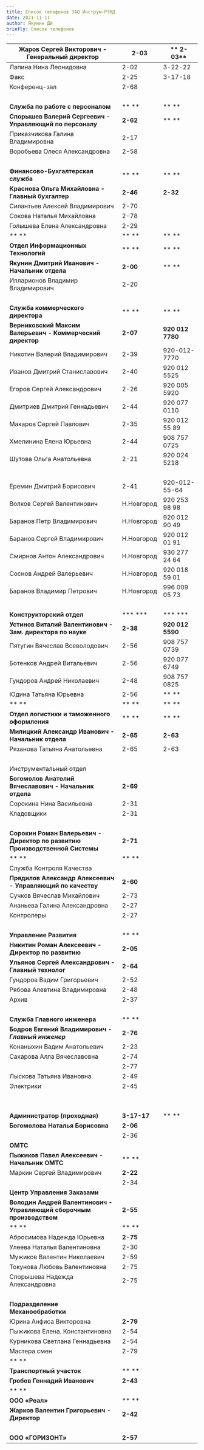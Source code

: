 ```yaml
---
title: Список телефонов ЗАО Инструм-РЭНД
date: 2021-11-11
author: Якунин ДИ
briefly: Список телефонов
---
```


| **Жаров Сергей Викторович - Генеральный директор**                           | **2-03**    | ** 2-03**        |
|------------------------------------------------------------------------------|-------------|------------------|
| Лапина Нина Леонидовна                                                       | 2-02        | 3-22-22          |
| Факс                                                                         | 2-25        | 3-17-18          |
| Конференц-зал                                                                | 2-68        |                  |
|                                                                              |             |                  |
| **Служба по работе с персоналом**                                            | ** **       | ** **            |
| **Спорышев Валерий Сергеевич - Управляющий по персоналу**                    | **2-62**    | ** **            |
| Приказчикова Галина Владимировна                                             | 2-17        |                  |
| Воробьева Олеся Александровна                                                | 2-58        |                  |
|                                                                              |             |                  |
| **Финансово-Бухгалтерская служба**                                           | ** **       | ** **            |
| **Краснова Ольга Михайловна - Главный бухгалтер**                            | **2-46**    | **2-32**         |
| Силантьев Алексей Владимирович                                               | 2-70        |                  |
| Сокова Наталья Михайловна                                                    | 2-78        |                  |
| Голышева Елена Александровна                                                 | 2-29        |                  |
| ** **                                                                        | ** **       | ** **            |
| **Отдел Информационных Технологий**                                          | ** **       | ** **            |
| **Якунин Дмитрий Иванович - Начальник отдела**                               | **2-00**    | ** **            |
| Илларионов Владимир Владимирович                                             | 2-20        |                  |
|                                                                              |             |                  |
| **Служба коммерческого директора**                                           | ** **       | ** **            |
| **Верниковский Максим Валерьевич - Коммерческий директор**                   | **2-07**    | **920 012 7780** |
| Никотин Валерий Владимирович                                                 | 2-39        | 920-012-7770     |
| Иванов Дмитрий Станиславович                                                 | 2-40        | 920 012 5525     |
| Егоров Сергей Александрович                                                  | 2-26        | 920 005 5920     |
| Дмитриев Дмитрий Геннадьевич                                                 | 2-44        | 920 077 0110     |
| Макаров Сергей Павлович                                                      | 2-35        | 920 012 55 89    |
| Хмелинина Елена Юрьевна                                                      | 2-44        | 908 757 0725     |
| Шутова Ольга Анатольевна                                                     | 2-21        | 920 024 5218     |
|                                                                              |             |                  |
| Еремин Дмитрий Борисович                                                     | 2-41        | 920-012-55-64    |
| Волков Сергей Валентинович                                                   | Н.Новгород  | 920 253 98 98    |
| Баранов Петр Владимирович                                                    | Н.Новгород  | 920 012 90 49    |
| Баранов Сергей Владимирович                                                  | Н.Новгород  | 920 012 01 91    |
| Смирнов Антон Александрович                                                  | Н.Новгород  | 930 277 24 64    |
| Соснов Андрей Валерьевич                                                     | Н.Новгород  | 920 018 59 01    |
| Баранов Владимир Петрович                                                    | Н.Новгород  | 996 009 05 73    |
|                                                                              |             |                  |
| **Конструкторский отдел**                                                    | *** ***     | *** ***          |
| **Устинов Виталий Валентинович - Зам. директора по науке**                   | **2-38**    | **920 012 5590** |
| Пятугин Вячеслав Всеволодович                                                | 2-56        | 908 757 0739     |
| Ботенков Андрей Витальевич                                                   | 2-56        | 920 077 6749     |
| Гундоров Андрей Николаевич                                                   | 2-48        | 908 757 0825     |
| Юдина Татьяна Юрьевна                                                        | 2-56        | ** **            |
| ** **                                                                        | ** **       | ** **            |
| **Отдел логистики и таможенного оформления**                                 | ** **       | ** **            |
| **Милицкий Александр Иванович - Начальник отдела**                           | **2-65**    | **2-63**         |
| Рязанова Татьяна Анатольевна                                                 | 2-65        | 2-63             |
|                                                                              |             |                  |
| Инструментальный отдел                                                       |             |                  |
| **Богомолов Анатолий Вячеславович - Начальник отдела**                       | **2-69**    |                  |
| Сорокина Нина Васильевна                                                     | 2-31        |                  |
| Кладовщики                                                                   | 2-31        |                  |
|                                                                              |             |                  |
| **Сорокин Роман Валерьевич - Директор по развитию Производственной Системы** | **2-71**    |                  |
| ** **                                                                        | ** **       |                  |
| Служба Контроля Качества                                                     |             |                  |
| **Прядилов Александр Алексеевич - Управляющий по качеству**                  | **2-60**    |                  |
| Сучков Вячеслав Михайлович                                                   | 2-73        |                  |
| Ананьева Галина Александровна                                                | 2-27        |                  |
| Контролеры                                                                   | 2-27        |                  |
|                                                                              |             |                  |
| **Управление Развития**                                                      | ** **       |                  |
| **Никитин Роман Алексеевич - Директор по развитию**                          | **2-05**    |                  |
| **Ульянов Сергей Александрович - Главный технолог**                          | **2-64**    |                  |
| Гундоров Вадим Григорьевич                                                   | 2-52        |                  |
| Рябова Алевтина Владимировна                                                 | 2-48        |                  |
| Архив                                                                        | 2-37        |                  |
|                                                                              |             |                  |
| **Служба Главного инженера**                                                 | ** **       |                  |
| **Бодров Евгений Владимирович *- Главный инженер***                          | **2-76**    |                  |
| Конаныхин Вадим Анатольевич                                                  | 2-23        |                  |
| Сахарова Алла Вячеславовна                                                   | 2-74        |                  |
|                                                                              | 2-77        |                  |
| Лыскова Татьяна Ивановна                                                     | 2-49        |                  |
| Электрики                                                                    | 2-45        |                  |
|                                                                              |             |                  |
|                                                                              |             |                  |
| **Администратор (проходная)**                                                | **3-17-17** | ** **            |
| **Богомолова Наталья Борисовна**                                             | **2-06**    |                  |
|                                                                              | 2-36        |                  |
| **ОМТС**                                                                     |             |                  |
| **Пыжиков Павел Алексеевич - Начальник ОМТС**                                | ** **       |                  |
| Маркин Сергей Владимирович                                                   | **2-22**    |                  |
|                                                                              | 2-34        |                  |
| **Центр Управления Заказами**                                                |             |                  |
| **Володин Андрей Валентинович - Управляющий сборочным производством**        | **2-55**    |                  |
| ** **                                                                        | ** **       |                  |
| Абросимова Надежда Юрьевна                                                   | **2-75**    |                  |
| Улеева Наталья Валентиновна                                                  | 2-30        |                  |
| Мужиков Валентин Николаевич                                                  | 2-59        |                  |
| Токунова Любовь Валентиновна                                                 | 2-75        |                  |
| Спорышева Надежда Александровна                                              | 2-75        |                  |
|                                                                              |             |                  |
| **Подразделение Механообработки**                                            |             |                  |
| Юрина Анфиса Викторовна                                                      | **2-79**    |                  |
| Пыжикова Елена. Константиновна                                               | 2-54        |                  |
| Курникова Светлана Геннадьевна                                               | 2-54        |                  |
| Мастера смен                                                                 | 2-79        |                  |
| ** **                                                                        |             |                  |
| **Транспортный участок**                                                     | ** **       |                  |
| **Гробов Геннадий Иванович**                                                 | **2-43**    |                  |
| ** **                                                                        |             |                  |
| **ООО «Реал»**                                                               | ** **       |                  |
| **Жарков Валентин Григорьевич - Директор**                                   | **2-42**    |                  |
|                                                                              |             |                  |
| **ООО «ГОРИЗОНТ»**                                                           | **2-57**    |                  |
